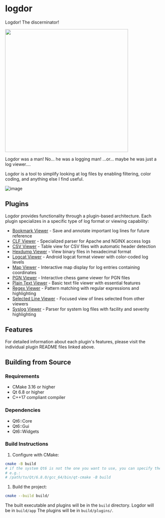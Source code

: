 # logdor
Logdor! The discerninator!

<img src="https://user-images.githubusercontent.com/5616068/173696819-3d5ffdcf-5578-474b-8568-0ea793729328.png" height="400">

Logdor was a man! No... he was a logging man! ...or... maybe he was just a log viewer....

Logdor is a tool to simplify looking at log files by enabling filtering, color coding, and anything else I find useful.

![image](https://github.com/user-attachments/assets/679a40ce-82b1-4c57-af61-1d43c7ad2985)

## Plugins

Logdor provides functionality through a plugin-based architecture. Each plugin specializes in a specific type of log format or viewing capability:

- [Bookmark Viewer](plugins/bookmarkviewer/README.md) - Save and annotate important log lines for future reference
- [CLF Viewer](plugins/clfviewer/README.md) - Specialized parser for Apache and NGINX access logs
- [CSV Viewer](plugins/csvviewer/README.md) - Table view for CSV files with automatic header detection
- [Hexdump Viewer](plugins/hexdumpviewer/README.md) - View binary files in hexadecimal format
- [Logcat Viewer](plugins/logcatviewer/README.md) - Android logcat format viewer with color-coded log levels
- [Map Viewer](plugins/mapviewer/README.md) - Interactive map display for log entries containing coordinates
- [PGN Viewer](plugins/pgnviewer/README.md) - Interactive chess game viewer for PGN files
- [Plain Text Viewer](plugins/plaintextviewer/README.md) - Basic text file viewer with essential features
- [Regex Viewer](plugins/regexviewer/README.md) - Pattern matching with regular expressions and highlighting
- [Selected Line Viewer](plugins/selectedlineviewer/README.md) - Focused view of lines selected from other viewers
- [Syslog Viewer](plugins/syslogviewer/README.md) - Parser for system log files with facility and severity highlighting

## Features

For detailed information about each plugin's features, please visit the individual plugin README files linked above.

## Building from Source

### Requirements
- CMake 3.16 or higher
- Qt 6.8 or higher
- C++17 compliant compiler

### Dependencies
- Qt6::Core
- Qt6::Gui
- Qt6::Widgets

### Build Instructions

1. Configure with CMake:
```bash
cmake -B build
# if the system Qt6 is not the one you want to use, you can specify the path to the Qt6 you want to use
# e.g.:
# /path/to/Qt/6.8.0/gcc_64/bin/qt-cmake -B build
```

1. Build the project:
```bash
cmake --build build/
```

The built executable and plugins will be in the `build` directory. Logdor will be in `build/app`
The plugins will be in `build/plugins/`.

